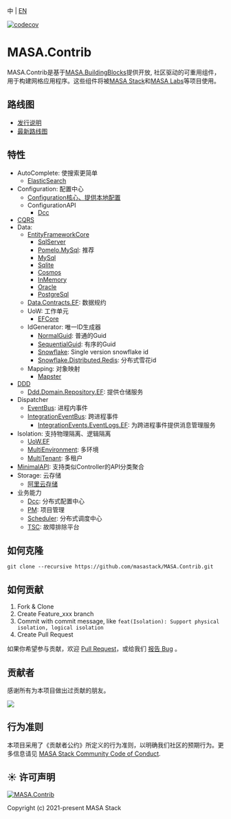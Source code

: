 ﻿中 | [EN](README.md)

[![codecov](https://codecov.io/gh/masastack/MASA.Contrib/branch/main/graph/badge.svg?token=87TPNHUHW2)](https://codecov.io/gh/masastack/MASA.Contrib)

# MASA.Contrib

MASA.Contrib是基于[MASA.BuildingBlocks](https://github.com/masastack/MASA.BuildingBlocks)提供开放, 社区驱动的可重用组件，用于构建网格应用程序。这些组件将被[MASA Stack](https://github.com/masastack)和[MASA Labs](https://github.com/masalabs)等项目使用。



## 路线图
* [发行说明](https://github.com/masastack/MASA.Contrib/releases)
* [最新路线图](https://github.com/masastack/MASA.Contrib/issues/42)



## 特性
* AutoComplete: 使搜索更简单
  * [ElasticSearch](./src/SearchEngine/Masa.Contrib.SearchEngine.AutoComplete.ElasticSearch/README.zh-CN.md)
* Configuration: 配置中心
  * [Configuration核心、提供本地配置](./src/Configuration/Masa.Contrib.Configuration/README.zh-CN.md)
  * ConfigurationAPI
    * [Dcc](./src/Configuration/Masa.Contrib.Configuration.ConfigurationApi.Dcc/README.zh-CN.md)
* [CQRS](./src/ReadWriteSpliting/Cqrs/Masa.Contrib.ReadWriteSpliting.Cqrs/README.zh-CN.md)
* Data:
  * [EntityFrameworkCore](./src/Data/Masa.Contrib.Data.EntityFrameworkCore/README.zh-CN.md)
    * [SqlServer](./src/Data/Masa.Contrib.Data.EntityFrameworkCore.SqlServer/README.zh-CN.md)
    * [Pomelo.MySql](./src/Data/Masa.Contrib.Data.EntityFrameworkCore.Pomelo.MySql/README.zh-CN.md): 推荐
    * [MySql](./src/Data/Masa.Contrib.Data.EntityFrameworkCore.MySql/README.zh-CN.md)
    * [Sqlite](./src/Data/Masa.Contrib.Data.EntityFrameworkCore.Sqlite/README.zh-CN.md)
    * [Cosmos](./src/Data/Masa.Contrib.Data.EntityFrameworkCore.Cosmos/README.zh-CN.md)
    * [InMemory](./src/Data/Masa.Contrib.Data.EntityFrameworkCore.InMemory/README.zh-CN.md)
    * [Oracle](./src/Data/Masa.Contrib.Data.EntityFrameworkCore.Oracle/README.zh-CN.md)
    * [PostgreSql](./src/Data/Masa.Contrib.Data.EntityFrameworkCore.PostgreSql/README.zh-CN.md)
  * [Data.Contracts.EF](./src/Data/Masa.Contrib.Data.Contracts.EF/): 数据规约
  * UoW: 工作单元
    * [EFCore](./src/Data/Masa.Contrib.Data.UoW.EF/README.zh-CN.md)
  * IdGenerator: 唯一ID生成器
    * [NormalGuid](./src/Data/IdGenerator/Masa.Contrib.Data.IdGenerator.NormalGuid/README.zh-CN.md): 普通的Guid
    * [SequentialGuid](./src/Data/IdGenerator/Masa.Contrib.Data.IdGenerator.SequentialGuid/README.zh-CN.md): 有序的Guid
    * [Snowflake](./src/Data/IdGenerator/Masa.Contrib.Data.IdGenerator.Snowflake/README.zh-CN.md): Single version snowflake id
    * [Snowflake.Distributed.Redis](./src/Data/IdGenerator/Masa.Contrib.Data.IdGenerator.Snowflake.Distributed.Redis/README.zh-CN.md): 分布式雪花id
  * Mapping: 对象映射
    * [Mapster](./src/Data/Mapping/Masa.Contrib.Data.Mapping.Mapster/README.zh-CN.md)
* [DDD](./src/Ddd/Masa.Contrib.Ddd.Domain/README.zh-CN.md)
  * [Ddd.Domain.Repository.EF](./src/Ddd/Masa.Contrib.Ddd.Domain.Repository.EF/README.zh-CN.md): 提供仓储服务
* Dispatcher
  * [EventBus](./src/Dispatcher/Masa.Contrib.Dispatcher.Events/README.zh-CN.md): 进程内事件
  * [IntegrationEventBus](./src/Dispatcher/Masa.Contrib.Dispatcher.IntegrationEvents.Dapr/README.zh-CN.md): 跨进程事件
    * [IntegrationEvents.EventLogs.EF](./src/Dispatcher/Masa.Contrib.Dispatcher.IntegrationEvents.EventLogs.EF/README.zh-CN.md): 为跨进程事件提供消息管理服务
* Isolation: 支持物理隔离、逻辑隔离
  * [UoW.EF](./src/Isolation/Masa.Contrib.Isolation.UoW.EF/README.zh-CN.md)
  * [MultiEnvironment](./src/Isolation/Masa.Contrib.Isolation.MultiEnvironment/README.zh-CN.md): 多环境
  * [MultiTenant](./src/Isolation/Masa.Contrib.Isolation.MultiTenant/README.zh-CN.md): 多租户
* [MinimalAPI](./src/Service/Masa.Contrib.Service.MinimalAPIs/README.zh-CN.md): 支持类似Controller的API分类聚合
* Storage: 云存储
  * [阿里云存储](./src/Storage/Masa.Contrib.Storage.ObjectStorage.Aliyun/README.zh-CN.md)
* 业务能力
  * [Dcc](./src/BasicAbility/Masa.Contrib.BasicAbility.Dcc/README.zh-CN.md): 分布式配置中心
  * [PM](./src/BasicAbility/Masa.Contrib.BasicAbility.Pm/README.zh-CN.md): 项目管理
  * [Scheduler](./src/BasicAbility/Masa.Contrib.BasicAbility.Scheduler/README.zh-CN.md): 分布式调度中心
  * [TSC](./src/BasicAbility/Masa.Contrib.BasicAbility.Tsc/README.zh-CN.md): 故障排除平台


## 如何克隆
```
git clone --recursive https://github.com/masastack/MASA.Contrib.git
```



## 如何贡献

1. Fork & Clone
2. Create Feature_xxx branch
3. Commit with commit message, like `feat(Isolation): Support physical isolation, logical isolation`
4. Create Pull Request

如果你希望参与贡献，欢迎 [Pull Request](https://github.com/masastack/MASA.BuildingBlocks/pulls)，或给我们 [报告 Bug](https://github.com/masastack/MASA.BuildingBlocks/issues/new) 。



## 贡献者

感谢所有为本项目做出过贡献的朋友。

<a href="https://github.com/masastack/MASA.Contrib/graphs/contributors">
    <img src="https://contrib.rocks/image?repo=masastack/MASA.Contrib" />
</a>



## 行为准则

本项目采用了《贡献者公约》所定义的行为准则，以明确我们社区的预期行为。更多信息请见 [MASA Stack Community Code of Conduct](https://github.com/masastack/community/blob/main/CODE-OF-CONDUCT.md).



## ☀️ 许可声明

[![MASA.Contrib](https://img.shields.io/badge/License-MIT-blue?style=flat-square)](/LICENSE.txt)

Copyright (c) 2021-present MASA Stack